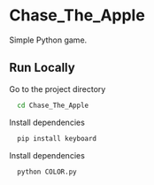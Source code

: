 ﻿# Chase_The_Apple
Simple Python game.

## Run Locally

Go to the project directory

```bash
  cd Chase_The_Apple
```

Install dependencies

```bash
  pip install keyboard
```

Install dependencies

```bash
  python COLOR.py
```
